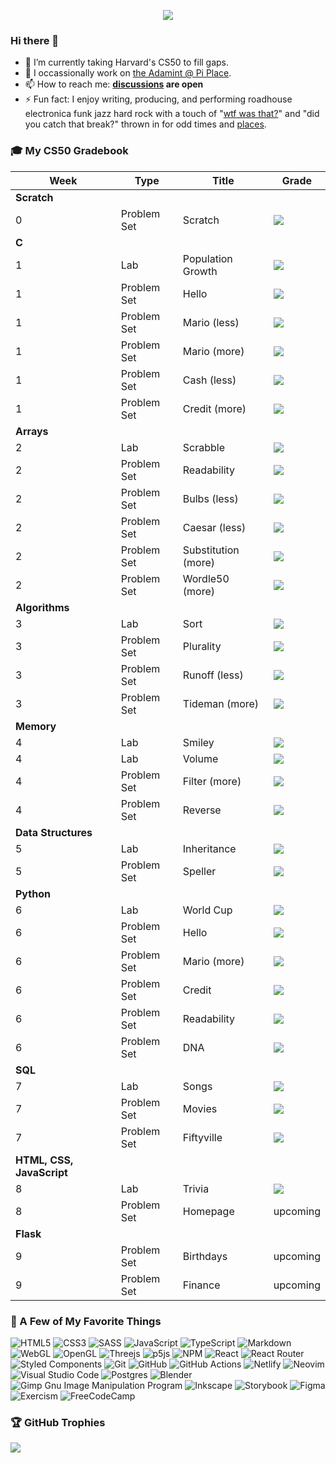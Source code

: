 <p align="center" width="100%">
  <img src="https://media2.giphy.com/media/3owzW5c1tPq63MPmWk/giphy.gif">
</p>

### Hi there 👋

- 🌱 I’m currently taking Harvard's CS50 to fill gaps.
- 🔭 I occassionally work on [the Adamint @ Pi Place](https://theadamint.com/preview).
- 📫 How to reach me: **[discussions](https://github.com/DeCentN2Madness/DeCentN2Madness/discussions) are open**
- ⚡ Fun fact: I enjoy writing, producing, and performing roadhouse electronica funk jazz hard rock with a touch of "[wtf was that?][sam]" and "did you catch that break?" thrown in for odd times and [places][odd].

### 🎓 My CS50 Gradebook

<!-- https://github.com/gepser/markdown-progress -->
| Week                      | Type        | Title               | Grade                              |
| ------------------------- | ----------- | ------------------- | ---------------------------------- |
| **Scratch**               |             |                     |                                    |
| 0                         | Problem Set | Scratch             | ![](https://geps.dev/progress/100) |
| **C**                     |             |                     |                                    |
| 1                         | Lab         | Population Growth   | ![](https://geps.dev/progress/100) |
| 1                         | Problem Set | Hello               | ![](https://geps.dev/progress/100) |
| 1                         | Problem Set | Mario (less)        | ![](https://geps.dev/progress/100) |
| 1                         | Problem Set | Mario (more)        | ![](https://geps.dev/progress/100) |
| 1                         | Problem Set | Cash (less)         | ![](https://geps.dev/progress/100) |
| 1                         | Problem Set | Credit (more)       | ![](https://geps.dev/progress/100) |
| **Arrays**                |             |                     |                                    |
| 2                         | Lab         | Scrabble            | ![](https://geps.dev/progress/100) |
| 2                         | Problem Set | Readability         | ![](https://geps.dev/progress/100) |
| 2                         | Problem Set | Bulbs (less)        | ![](https://geps.dev/progress/100) |
| 2                         | Problem Set | Caesar (less)       | ![](https://geps.dev/progress/100) |
| 2                         | Problem Set | Substitution (more) | ![](https://geps.dev/progress/100) |
| 2                         | Problem Set | Wordle50 (more)     | ![](https://geps.dev/progress/100) |
| **Algorithms**            |             |                     |                                    |
| 3                         | Lab         | Sort                | ![](https://geps.dev/progress/100) |
| 3                         | Problem Set | Plurality           | ![](https://geps.dev/progress/100) |
| 3                         | Problem Set | Runoff (less)       | ![](https://geps.dev/progress/100) |
| 3                         | Problem Set | Tideman (more)      | ![](https://geps.dev/progress/100) |
| **Memory**                |             |                     |                                    |
| 4                         | Lab         | Smiley              | ![](https://geps.dev/progress/100) |
| 4                         | Lab         | Volume              | ![](https://geps.dev/progress/100) |
| 4                         | Problem Set | Filter (more)       | ![](https://geps.dev/progress/100) |
| 4                         | Problem Set | Reverse             | ![](https://geps.dev/progress/100) |
| **Data Structures**       |             |                     |                                    |
| 5                         | Lab         | Inheritance         | ![](https://geps.dev/progress/100) |
| 5                         | Problem Set | Speller             | ![](https://geps.dev/progress/100) |
| **Python**                |             |                     |                                    |
| 6                         | Lab         | World Cup           | ![](https://geps.dev/progress/100) |
| 6                         | Problem Set | Hello               | ![](https://geps.dev/progress/100) |
| 6                         | Problem Set | Mario (more)        | ![](https://geps.dev/progress/100) |
| 6                         | Problem Set | Credit              | ![](https://geps.dev/progress/100) |
| 6                         | Problem Set | Readability         | ![](https://geps.dev/progress/100) |
| 6                         | Problem Set | DNA                 | ![](https://geps.dev/progress/100) |
| **SQL**                   |             |                     |                                    |
| 7                         | Lab         | Songs               | ![](https://geps.dev/progress/100) |
| 7                         | Problem Set | Movies              | ![](https://geps.dev/progress/100) |
| 7                         | Problem Set | Fiftyville          | ![](https://geps.dev/progress/100) |
| **HTML, CSS, JavaScript** |             |                     |                                    |
| 8                         | Lab         | Trivia              | ![](https://geps.dev/progress/100) |
| 8                         | Problem Set | Homepage            | upcoming                           |
| **Flask**                 |             |                     |                                    |
| 9                         | Problem Set | Birthdays           | upcoming                           |
| 9                         | Problem Set | Finance             | upcoming                           |

### 🔧 A Few of My Favorite Things

![HTML5](https://img.shields.io/badge/html5-%23E34F26.svg?style=for-the-badge&logo=html5&logoColor=white)
![CSS3](https://img.shields.io/badge/css3-%231572B6.svg?style=for-the-badge&logo=css3&logoColor=white)
![SASS](https://img.shields.io/badge/SASS-hotpink.svg?style=for-the-badge&logo=SASS&logoColor=white)
![JavaScript](https://img.shields.io/badge/javascript-%23323330.svg?style=for-the-badge&logo=javascript&logoColor=%23F7DF1E)
![TypeScript](https://img.shields.io/badge/typescript-%23007ACC.svg?style=for-the-badge&logo=typescript&logoColor=white)
![Markdown](https://img.shields.io/badge/markdown-%23000000.svg?style=for-the-badge&logo=markdown&logoColor=white)
![WebGL](https://img.shields.io/badge/WebGL-990000?logo=webgl&logoColor=white&style=for-the-badge)
![OpenGL](https://img.shields.io/badge/OpenGL-%23FFFFFF.svg?style=for-the-badge&logo=opengl)
![Threejs](https://img.shields.io/badge/threejs-black?style=for-the-badge&logo=three.js&logoColor=white)
![p5js](https://img.shields.io/badge/p5.js-ED225D?style=for-the-badge&logo=p5.js&logoColor=FFFFFF)
![NPM](https://img.shields.io/badge/NPM-%23000000.svg?style=for-the-badge&logo=npm&logoColor=white)
![React](https://img.shields.io/badge/react-%2320232a.svg?style=for-the-badge&logo=react&logoColor=%2361DAFB)
![React Router](https://img.shields.io/badge/React_Router-CA4245?style=for-the-badge&logo=react-router&logoColor=white)
![Styled Components](https://img.shields.io/badge/styled--components-DB7093?style=for-the-badge&logo=styled-components&logoColor=white)
![Git](https://img.shields.io/badge/git-%23F05033.svg?style=for-the-badge&logo=git&logoColor=white)
![GitHub](https://img.shields.io/badge/github-%23121011.svg?style=for-the-badge&logo=github&logoColor=white)
![GitHub Actions](https://img.shields.io/badge/github%20actions-%232671E5.svg?style=for-the-badge&logo=githubactions&logoColor=white)
![Netlify](https://img.shields.io/badge/netlify-%23000000.svg?style=for-the-badge&logo=netlify&logoColor=#00C7B7)
![Neovim](https://img.shields.io/badge/NeoVim-%2357A143.svg?&style=for-the-badge&logo=neovim&logoColor=white)
![Visual Studio Code](https://img.shields.io/badge/Visual%20Studio%20Code-0078d7.svg?style=for-the-badge&logo=visual-studio-code&logoColor=white)
![Postgres](https://img.shields.io/badge/postgres-%23316192.svg?style=for-the-badge&logo=postgresql&logoColor=white)
![Blender](https://img.shields.io/badge/blender-%23F5792A.svg?style=for-the-badge&logo=blender&logoColor=white)
![Gimp Gnu Image Manipulation Program](https://img.shields.io/badge/Gimp-657D8B?style=for-the-badge&logo=gimp&logoColor=FFFFFF)
![Inkscape](https://img.shields.io/badge/Inkscape-e0e0e0?style=for-the-badge&logo=inkscape&logoColor=080A13)
![Storybook](https://img.shields.io/badge/-Storybook-FF4785?style=for-the-badge&logo=storybook&logoColor=white)
![Figma](https://img.shields.io/badge/figma-%23F24E1E.svg?style=for-the-badge&logo=figma&logoColor=white)
![Exercism](https://img.shields.io/badge/Exercism-009CAB?style=for-the-badge&logo=exercism&logoColor=white)
![FreeCodeCamp](https://img.shields.io/badge/Freecodecamp-%23123.svg?&style=for-the-badge&logo=freecodecamp&logoColor=green)

### 🏆 GitHub Trophies

![](https://github-profile-trophy.vercel.app/?username=DeCentN2Madness&theme=onedark&no-frame=true&no-bg=true&margin-w=4)

[sam]: https://soundcloud.com/decentn2madness/sweet-dreams-euterpe "Sweet Dreams, Euterpe"
[odd]: https://twitter.com/DeCentN2Madness
